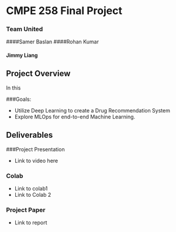 # CMPE 258 Final Project
### Team United
####Samer Baslan
####Rohan Kumar
#### Jimmy Liang

## Project Overview
In this 

###Goals:
* Utilize Deep Learning to create a Drug Recommendation System
* Explore MLOps for end-to-end Machine Learning. 

## Deliverables
###Project Presentation
* Link to video here

### Colab
* Link to colab1
* Link to Colab 2

### Project Paper
* Link to report